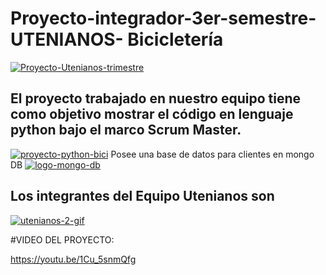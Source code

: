 # Proyecto-integrador-3er-semestre-UTENIANOS- Bicicletería

<a href='https://postimg.cc/F7cBcgQc' target='_blank'><img src='https://i.postimg.cc/F7cBcgQc/Proyecto-Utenianos-trimestre.gif' border='0' alt='Proyecto-Utenianos-trimestre'/></a>
## El proyecto trabajado en nuestro equipo tiene como objetivo mostrar el código en lenguaje  python bajo el marco Scrum Master.
<a href='https://postimg.cc/TL68L7KK' target='_blank'><img src='https://i.postimg.cc/TL68L7KK/proyecto-python-bici.gif' border='0' alt='proyecto-python-bici'/></a>
Posee una base de datos para clientes en mongo DB
<a href='https://postimg.cc/RJ6gP2j9' target='_blank'><img src='https://i.postimg.cc/RJ6gP2j9/logo-mongo-db.gif' border='0' alt='logo-mongo-db'/></a>
## Los integrantes del Equipo Utenianos son 
<a href="https://postimg.cc/RJckTQFb" target="_blank"><img src="https://i.postimg.cc/RJckTQFb/utenianos-2-gif.gif" alt="utenianos-2-gif"/></a>


#VIDEO DEL PROYECTO:

https://youtu.be/1Cu_5snmQfg
